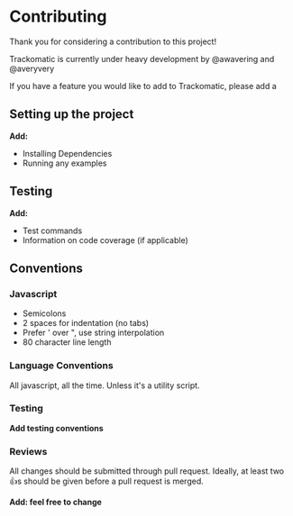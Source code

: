 # Contributing

Thank you for considering a contribution to this project!

Trackomatic is currently under heavy development by @awavering and @averyvery

If you have a feature you would like to add to Trackomatic, please add a 

## Setting up the project

**Add:**

- Installing Dependencies
- Running any examples

## Testing

**Add:**

- Test commands
- Information on code coverage (if applicable)

## Conventions

### Javascript

- Semicolons
- 2 spaces for indentation (no tabs)
- Prefer ' over ", use string interpolation
- 80 character line length

### Language Conventions

All javascript, all the time. Unless it's a utility script.

### Testing

**Add testing conventions**

### Reviews

All changes should be submitted through pull request. Ideally, at
least two :+1:s should be given before a pull request is merged.

**Add: feel free to change**